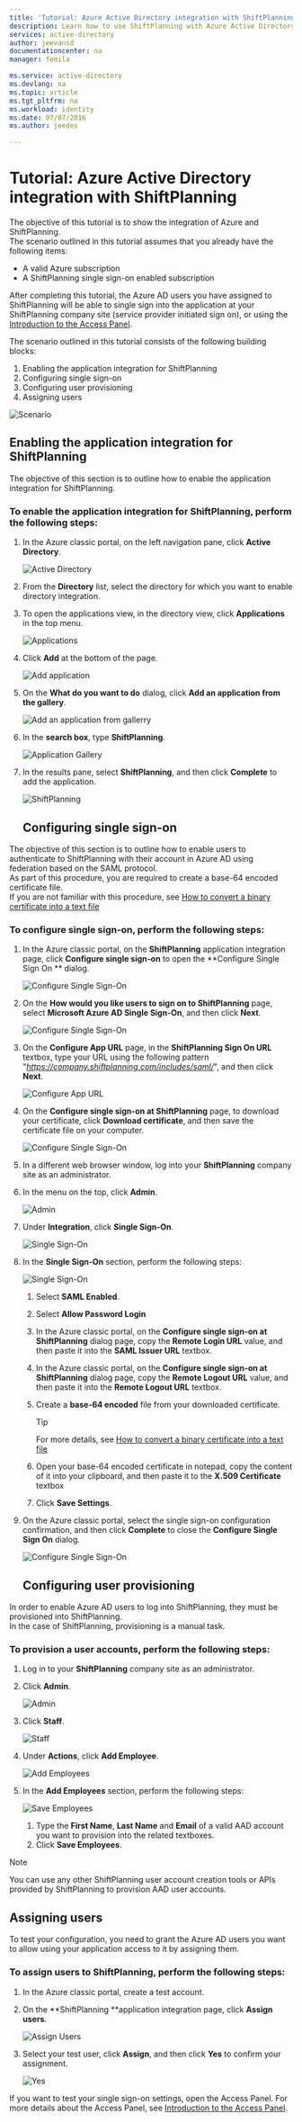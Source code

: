 ```yaml
---
title: 'Tutorial: Azure Active Directory integration with ShiftPlanning | Microsoft Azure'
description: Learn how to use ShiftPlanning with Azure Active Directory to enable single sign-on, automated provisioning, and more!
services: active-directory
author: jeevansd
documentationcenter: na
manager: femila

ms.service: active-directory
ms.devlang: na
ms.topic: article
ms.tgt_pltfrm: na
ms.workload: identity
ms.date: 07/07/2016
ms.author: jeedes

---
```

# Tutorial: Azure Active Directory integration with ShiftPlanning
The objective of this tutorial is to show the integration of Azure and ShiftPlanning.  
The scenario outlined in this tutorial assumes that you already have the following items:

* A valid Azure subscription
* A ShiftPlanning single sign-on enabled subscription

After completing this tutorial, the Azure AD users you have assigned to ShiftPlanning will be able to single sign into the application at your ShiftPlanning company site (service provider initiated sign on), or using the [Introduction to the Access Panel](active-directory-saas-access-panel-introduction.md).

The scenario outlined in this tutorial consists of the following building blocks:

1. Enabling the application integration for ShiftPlanning
2. Configuring single sign-on
3. Configuring user provisioning
4. Assigning users

![Scenario](./media/active-directory-saas-shiftplanning-tutorial/IC786612.png "Scenario")

## Enabling the application integration for ShiftPlanning
The objective of this section is to outline how to enable the application integration for ShiftPlanning.

### To enable the application integration for ShiftPlanning, perform the following steps:
1. In the Azure classic portal, on the left navigation pane, click **Active Directory**.
   
   ![Active Directory](./media/active-directory-saas-shiftplanning-tutorial/IC700993.png "Active Directory")
2. From the **Directory** list, select the directory for which you want to enable directory integration.
3. To open the applications view, in the directory view, click **Applications** in the top menu.
   
   ![Applications](./media/active-directory-saas-shiftplanning-tutorial/IC700994.png "Applications")
4. Click **Add** at the bottom of the page.
   
   ![Add application](./media/active-directory-saas-shiftplanning-tutorial/IC749321.png "Add application")
5. On the **What do you want to do** dialog, click **Add an application from the gallery**.
   
   ![Add an application from gallerry](./media/active-directory-saas-shiftplanning-tutorial/IC749322.png "Add an application from gallerry")
6. In the **search box**, type **ShiftPlanning**.
   
   ![Application Gallery](./media/active-directory-saas-shiftplanning-tutorial/IC786613.png "Application Gallery")
7. In the results pane, select **ShiftPlanning**, and then click **Complete** to add the application.
   
   ![ShiftPlanning](./media/active-directory-saas-shiftplanning-tutorial/IC786614.png "ShiftPlanning")
   
   ## Configuring single sign-on

The objective of this section is to outline how to enable users to authenticate to ShiftPlanning with their account in Azure AD using federation based on the SAML protocol.  
As part of this procedure, you are required to create a base-64 encoded certificate file.  
If you are not familiar with this procedure, see [How to convert a binary certificate into a text file](http://youtu.be/PlgrzUZ-Y1o)

### To configure single sign-on, perform the following steps:
1. In the Azure classic portal, on the **ShiftPlanning** application integration page, click **Configure single sign-on** to open the **Configure Single Sign On ** dialog.
   
   ![Configure Single Sign-On](./media/active-directory-saas-shiftplanning-tutorial/IC786615.png "Configure Single Sign-On")
2. On the **How would you like users to sign on to ShiftPlanning** page, select **Microsoft Azure AD Single Sign-On**, and then click **Next**.
   
   ![Configure Single Sign-On](./media/active-directory-saas-shiftplanning-tutorial/IC786616.png "Configure Single Sign-On")
3. On the **Configure App URL** page, in the **ShiftPlanning Sign On URL** textbox, type your URL using the following pattern "*https://company.shiftplanning.com/includes/saml/*", and then click **Next**.
   
   ![Configure App URL](./media/active-directory-saas-shiftplanning-tutorial/IC786617.png "Configure App URL")
4. On the **Configure single sign-on at ShiftPlanning** page, to download your certificate, click **Download certificate**, and then save the certificate file on your computer.
   
   ![Configure Single Sign-On](./media/active-directory-saas-shiftplanning-tutorial/IC786618.png "Configure Single Sign-On")
5. In a different web browser window, log into your **ShiftPlanning** company site as an administrator.
6. In the menu on the top, click **Admin**.
   
   ![Admin](./media/active-directory-saas-shiftplanning-tutorial/IC786619.png "Admin")
7. Under **Integration**, click **Single Sign-On**.
   
   ![Single Sign-On](./media/active-directory-saas-shiftplanning-tutorial/IC786620.png "Single Sign-On")
8. In the **Single Sign-On** section, perform the following steps:
   
   ![Single Sign-On](./media/active-directory-saas-shiftplanning-tutorial/IC786905.png "Single Sign-On")
   
   1. Select **SAML Enabled**.
   2. Select **Allow Password Login**
   3. In the Azure classic portal, on the **Configure single sign-on at ShiftPlanning** dialog page, copy the **Remote Login URL** value, and then paste it into the **SAML Issuer URL** textbox.
   4. In the Azure classic portal, on the **Configure single sign-on at ShiftPlanning** dialog page, copy the **Remote Logout URL** value, and then paste it into the **Remote Logout URL** textbox.
   5. Create a **base-64 encoded** file from your downloaded certificate.  
      
      > [!TIP]
      > For more details, see [How to convert a binary certificate into a text file](http://youtu.be/PlgrzUZ-Y1o)
      > 
      > 
   6. Open your base-64 encoded certificate in notepad, copy the content of it into your clipboard, and then paste it to the **X.509 Certificate** textbox
   7. Click **Save Settings**.
9. On the Azure classic portal, select the single sign-on configuration confirmation, and then click **Complete** to close the **Configure Single Sign On** dialog.
   
   ![Configure Single Sign-On](./media/active-directory-saas-shiftplanning-tutorial/IC786621.png "Configure Single Sign-On")
   
   ## Configuring user provisioning

In order to enable Azure AD users to log into ShiftPlanning, they must be provisioned into ShiftPlanning.  
In the case of ShiftPlanning, provisioning is a manual task.

### To provision a user accounts, perform the following steps:
1. Log in to your **ShiftPlanning** company site as an administrator.
2. Click **Admin**.
   
   ![Admin](./media/active-directory-saas-shiftplanning-tutorial/IC786619.png "Admin")
3. Click **Staff**.
   
   ![Staff](./media/active-directory-saas-shiftplanning-tutorial/IC786623.png "Staff")
4. Under **Actions**, click **Add Employee**.
   
   ![Add Employees](./media/active-directory-saas-shiftplanning-tutorial/IC786624.png "Add Employees")
5. In the **Add Employees** section, perform the following steps:
   
   ![Save Employees](./media/active-directory-saas-shiftplanning-tutorial/IC786625.png "Save Employees")
   
   1. Type the **First Name**, **Last Name** and **Email** of a valid AAD account you want to provision into the related textboxes.
   2. Click **Save Employees**.

> [!NOTE]
> You can use any other ShiftPlanning user account creation tools or APIs provided by ShiftPlanning to provision AAD user accounts.
> 
> 

## Assigning users
To test your configuration, you need to grant the Azure AD users you want to allow using your application access to it by assigning them.

### To assign users to ShiftPlanning, perform the following steps:
1. In the Azure classic portal, create a test account.
2. On the **ShiftPlanning **application integration page, click **Assign users**.
   
   ![Assign Users](./media/active-directory-saas-shiftplanning-tutorial/IC786626.png "Assign Users")
3. Select your test user, click **Assign**, and then click **Yes** to confirm your assignment.
   
   ![Yes](./media/active-directory-saas-shiftplanning-tutorial/IC767830.png "Yes")

If you want to test your single sign-on settings, open the Access Panel. For more details about the Access Panel, see [Introduction to the Access Panel](active-directory-saas-access-panel-introduction.md).

